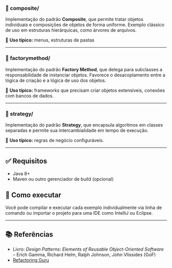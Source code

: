 
### 🔹 composite/

Implementação do padrão **Composite**, que permite tratar objetos individuais e composições de objetos de forma uniforme. Exemplo clássico de uso em estruturas hierárquicas, como árvores de arquivos.

📌 **Uso típico:** menus, estruturas de pastas

---

### 🔹 factorymethod/

Implementação do padrão **Factory Method**, que delega para subclasses a responsabilidade de instanciar objetos. Favorece o desacoplamento entre a lógica de criação e a lógica de uso dos objetos.

📌 **Uso típico:** frameworks que precisam criar objetos extensíveis, conexões com bancos de dados.

---

### 🔹 strategy/

Implementação do padrão **Strategy**, que encapsula algoritmos em classes separadas e permite sua intercambialidade em tempo de execução.

📌 **Uso típico:** regras de negócio configuráveis.

---

## ✅ Requisitos

- Java 8+
- Maven ou outro gerenciador de build (opcional)

## 🚀 Como executar

Você pode compilar e executar cada exemplo individualmente via linha de comando ou importar o projeto para uma IDE como IntelliJ ou Eclipse.

---

## 📚 Referências

- Livro: *Design Patterns: Elements of Reusable Object-Oriented Software* – Erich Gamma, Richard Helm, Ralph Johnson, John Vlissides (GoF)
- [Refactoring Guru](https://refactoring.guru/)




